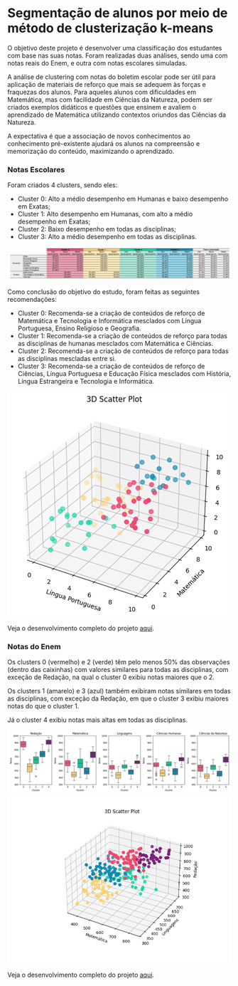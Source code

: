 # Segmentação de alunos por meio de método de clusterização k-means

O objetivo deste projeto é desenvolver uma classificação dos estudantes com base nas suas notas. Foram realizadas duas análises, sendo uma com notas reais do Enem, e outra com notas escolares simuladas.

A análise de clustering com notas do boletim escolar pode ser útil para aplicação de materiais de reforço que mais se adequem às forças e fraquezas dos alunos. Para aqueles alunos com dificuldades em Matemática, mas com facilidade em Ciências da Natureza, podem ser criados exemplos didáticos e questões que ensinem e avaliem o aprendizado de Matemática utilizando contextos oriundos das Ciências da Natureza.

A expectativa é que a associação de novos conhecimentos ao conhecimento pré-existente ajudará os alunos na compreensão e memorização do conteúdo, maximizando o aprendizado.

### Notas Escolares
Foram criados 4 clusters, sendo eles:

*  Cluster 0: Alto a médio desempenho em Humanas e baixo desempenho em Exatas;
*  Cluster 1: Alto desempenho em Humanas, com alto a médio desempenho em Exatas;
*  Cluster 2: Baixo desempenho em todas as disciplinas;
*  Cluster 3: Alto a médio desempenho em todas as disciplinas.

<img src='https://raw.githubusercontent.com/Lud-lud/clustering_analysis/refs/heads/main/clusters.png'/>

Como conclusão do objetivo do estudo, foram feitas as seguintes recomendações:

*  Cluster 0: Recomenda-se a criação de conteúdos de reforço de Matemática e Tecnologia e Informática mesclados com Língua Portuguesa, Ensino Religioso e Geografia.
*  Cluster 1: Recomenda-se a criação de conteúdos de reforço para todas as disciplinas de humanas mesclados com Matemática e Ciências.
*  Cluster 2: Recomenda-se a criação de conteúdos de reforço para todas as disciplinas mescladas entre si.
*  Cluster 3: Recomenda-se a criação de conteúdos de reforço de Ciências, Língua Portuguesa e Educação Física mesclados com História, Língua Estrangeira e Tecnologia e Informática.

<img src='https://raw.githubusercontent.com/Lud-lud/clustering_analysis/refs/heads/main/3d_plot.png'/>

Veja o desenvolvimento completo do projeto [aqui](https://github.com/Lud-lud/clustering_analysis/blob/main/analise_clustering_notas_escolares.ipynb).

### Notas do Enem

Os clusters 0 (vermelho) e 2 (verde) têm pelo menos 50% das observações (dentro das caixinhas) com valores similares para todas as disciplinas, com exceção de Redação, na qual o cluster 0 exibiu notas maiores que o 2.

Os clusters 1 (amarelo) e 3 (azul) também exibiram notas similares em todas as disciplinas, com exceção da Redação, em que o cluster 3 exibiu maiores notas do que o cluster 1.

Já o cluster 4 exibiu notas mais altas em todas as disciplinas.

<img src='https://raw.githubusercontent.com/Lud-lud/clustering_analysis/refs/heads/main/boxplot_clusters_enem.png'/>

<img src='https://raw.githubusercontent.com/Lud-lud/clustering_analysis/refs/heads/main/3d_scatterplot_clusters_enem.png'/>

Veja o desenvolvimento completo do projeto [aqui](https://github.com/Lud-lud/clustering_analysis/blob/main/analise_clustering_notas_enem.ipynb).

